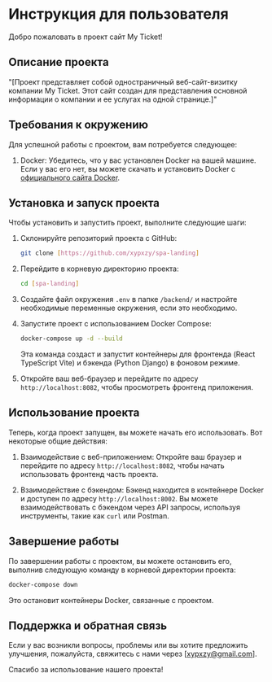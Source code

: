# Инструкция для пользователя

Добро пожаловать в проект сайт My Ticket!

## Описание проекта

"[Проект представляет собой одностраничный веб-сайт-визитку компании My Ticket. Этот сайт создан для представления основной информации о компании и ее услугах на одной странице.]"

## Требования к окружению

Для успешной работы с проектом, вам потребуется следующее:

1. Docker: Убедитесь, что у вас установлен Docker на вашей машине. Если у вас его нет, вы можете скачать и установить Docker с [официального сайта Docker](https://www.docker.com/get-started).

## Установка и запуск проекта

Чтобы установить и запустить проект, выполните следующие шаги:

1. Склонируйте репозиторий проекта с GitHub:

   ```bash
   git clone [https://github.com/xypxzy/spa-landing]
   ```

2. Перейдите в корневую директорию проекта:

   ```bash
   cd [spa-landing]
   ```

3. Создайте файл окружения `.env` в папке `/backend/` и настройте необходимые переменные окружения, если это необходимо.

4. Запустите проект с использованием Docker Compose:

   ```bash
   docker-compose up -d --build
   ```

   Эта команда создаст и запустит контейнеры для фронтенда (React TypeScript Vite) и бэкенда (Python Django) в фоновом режиме.

5. Откройте ваш веб-браузер и перейдите по адресу `http://localhost:8082`, чтобы просмотреть фронтенд приложения.

## Использование проекта

Теперь, когда проект запущен, вы можете начать его использовать. Вот некоторые общие действия:

1. Взаимодействие с веб-приложением: Откройте ваш браузер и перейдите по адресу `http://localhost:8082`, чтобы начать использовать фронтенд часть проекта.

2. Взаимодействие с бэкендом: Бэкенд находится в контейнере Docker и доступен по адресу `http://localhost:8002`. Вы можете взаимодействовать с бэкендом через API запросы, используя инструменты, такие как `curl` или Postman.

## Завершение работы

По завершении работы с проектом, вы можете остановить его, выполнив следующую команду в корневой директории проекта:

```bash
docker-compose down
```

Это остановит контейнеры Docker, связанные с проектом.

## Поддержка и обратная связь

Если у вас возникли вопросы, проблемы или вы хотите предложить улучшения, пожалуйста, свяжитесь с нами через [xypxzy@gmail.com].

Спасибо за использование нашего проекта!
